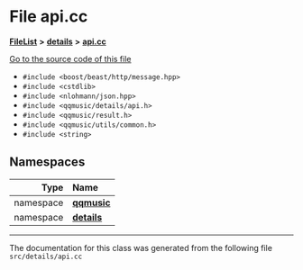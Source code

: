 

# File api.cc



[**FileList**](files.md) **>** [**details**](dir_b485ae80868baed16097635ed27c0024.md) **>** [**api.cc**](api_8cc.md)

[Go to the source code of this file](api_8cc_source.md)



* `#include <boost/beast/http/message.hpp>`
* `#include <cstdlib>`
* `#include <nlohmann/json.hpp>`
* `#include <qqmusic/details/api.h>`
* `#include <qqmusic/result.h>`
* `#include <qqmusic/utils/common.h>`
* `#include <string>`













## Namespaces

| Type | Name |
| ---: | :--- |
| namespace | [**qqmusic**](namespaceqqmusic.md) <br> |
| namespace | [**details**](namespaceqqmusic_1_1details.md) <br> |





















































------------------------------
The documentation for this class was generated from the following file `src/details/api.cc`

